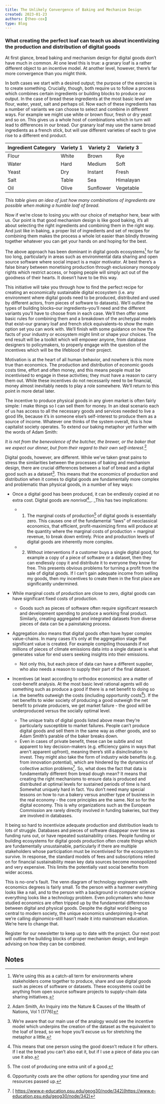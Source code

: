 ```yaml
---
title: The Unlikely Convergence of Baking and Mechanism Design
created: 2023-01-23 
authors: [theo-cox]
type: Blog
---
```


### What creating the perfect loaf can teach us about incentivizing the production and distribution of digital goods

At first glance, bread baking and mechanism design for digital goods don’t have much in common. At one level this is true: a granary loaf is a rather different object to an incentive model. At another level, however, there’s far more convergence than you might think.

In both cases we start with a desired output; the purpose of the exercise is to create something. Crucially, though, both require us to follow a process which combines certain ingredients or building blocks to produce our output. In the case of bread these ingredients at the most basic level are flour, water, yeast, salt and perhaps oil. Now each of these ingredients has a number of variants we can choose to select and combine in different ways. For example we might use white or brown flour, fresh or dry yeast and so on. This gives us a whole host of combinations which in turn will lead to differences in our bread. Our granary loaf may use the same broad ingredients as a french stick, but will use different varieties of each to give rise to a different end product.

| Ingredient Category | Variety 1 | Variety 2 | Variety 3 |
|---------------------|-----------|-----------|-----------|
| Flour               | White     | Brown     | Rye       |
| Water               | Hard      | Medium    | Soft      |
| Yeast               | Dry       | Instant   | Fresh     |
| Salt                | Table     | Sea       | Himalayan |
| Oil                 | Olive     | Sunflower | Vegetable |

_This table gives an idea of just how many combinations of ingredients are possible when making a humble loaf of bread._

Now if we’re close to losing you with our choice of metaphor here, bear with us. Our point is that good mechanism design is like good baking, it’s all about selecting the right ingredients and combining them in the right way. And just like in baking, a proper list of ingredients and set of recipes for combining them makes the process a whole lot easier than blindly throwing together whatever you can get your hands on and hoping for the best.

The above approach has been dominant in digital goods ecosystems[^1] for far too long, particularly in areas such as environmental data sharing and open source software where social impact is a major motivator. At best there’s a false binary between monetising production through exclusionary monopoly rights which restrict access, or hoping people will simply act out of the goodness of their hearts. It doesn’t have to be this way.

This initiative will take you through how to find the perfect recipe for creating an economically sustainable digital ecosystem (i.e. any environment where digital goods need to be produced, distributed and used by different actors, from pieces of software to datasets). We’ll outline the types of building blocks–our ingredients–you’ll need and the different variants you’ll have to choose from in each case. We’ll then offer some basic rules for combining them and a breakdown of the archetypal models that exist–our granary loaf and french stick equivalents–to show the main option set you can work with. We’ll finish with some guidance on how the facts of your industry or ecosystem might limit or shape your choices. The end result will be a toolkit which will empower anyone, from database designers to policymakers, to properly engage with the question of the incentives which will be the lifeblood of their project.

Motivation is at the heart of all human behavior, and nowhere is this more true than economics. The production and distribution of economic goods costs time, effort and often money, and this means people must be incentivised to engage in these activities; they must have a reason to carry them out. While these incentives do not necessarily need to be financial, money almost inevitably needs to play a role somewhere. We’ll return to this point in more detail later.

The incentive to produce physical goods in any given market is often fairly simple: I make things so I can sell them for money. In an ideal scenario each of us has access to all the necessary goods and services needed to live a good life, because it’s in someone else’s self-interest to produce them as a source of income. Whatever one thinks of the system overall, this is how capitalist society operates. To extend our baking metaphor yet further with the words of Adam Smith:

_It is not from the benevolence of the butcher, the brewer, or the baker that we expect our dinner, but from their regard to their own self-interest._[^2]

Digital goods, however, are different. While we’ve taken great pains to stress the similarities between the processes of baking and mechanism design, there are crucial differences between a loaf of bread and a digital good such as a dataset[^3]. This means that the economics of production and distribution when it comes to digital goods are fundamentally more complex and problematic than physical goods, in a number of key ways:



* Once a digital good has been produced, it can be endlessly copied at no extra cost. Digital goods are _nonrival_[^4]_. _This has two implications:


    * 1) The marginal costs of production[^5] of digital goods is essentially zero. This causes one of the fundamental “laws” of neoclassical economics, that efficient, profit-maximizing firms will produce at the quantity where the marginal costs of production = marginal revenue, to break down entirely. Price and production levels of digital goods are inherently more complex.


    * 2) Without interventions if a customer buys a single digital good, for example a copy of a piece of software or a dataset, then they can endlessly copy it and distribute it to everyone they know for free. This presents obvious problems for turning a profit from the sale of digital goods. If I can’t gain adequate income from selling my goods, then my incentives to create them in the first place are significantly undermined.
* While marginal costs of production are close to zero, digital goods can have significant fixed costs of production. 
    * Goods such as pieces of software often require significant research and development spending to produce a working final product. Similarly, creating aggregated and integrated datasets from diverse pieces of data can be a painstaking process.  
* Aggregation also means that digital goods often have hyper complex value-chains. In many cases it’s only at the aggregation stage that significant value is created. For example compiling thousands if not millions of pieces of climate emissions data into a single dataset is what generates value for end users seeking insights into their emissions.
    * Not only this, but each piece of data can have a different supplier, who also needs a reason to supply their part of the final dataset.
* Incentives (at least according to orthodox economics) are a matter of cost-benefit analysis. At the most basic level rational agents will do something such as produce a good if there is a net benefit to doing so i.e. the benefits outweigh the costs (including opportunity costs[^6]). If the net benefits to wider society of producing a good outweigh the net benefit to private producers, we get market failure - the good will be underproduced versus the socially optimal level. 


    * The unique traits of digital goods listed above mean they’re particularly susceptible to market failures. People can’t produce digital goods and sell them in the same way as other goods, and so Adam Smith’s parable of the baker breaks down.
    * Even in cases of private benefit, these can be subtle and not apparent to key decision-makers (e.g. efficiency gains in ways that aren't apparent upfront), meaning there’s still a disinclination to invest. They might also take the form of industry wide benefits (e.g. from innovation potential), which are hindered by the dynamics of collective action problems[^7].
So, what does the fact that data is fundamentally different from bread dough mean? It means that creating the right mechanisms to ensure data is produced and distributed at optimal levels for sustained periods of time is hard. Somewhat uniquely hard in fact. You don’t need many special lessons on how to run a bakery versus another type of business in the real economy -  the core principles are the same. Not so for the digital economy. This is why organizations such as the European Commission are rarely directly involved in funding bakeries, but they are involved in databases.

It being so hard to incentivize adequate production and distribution leads to lots of struggle. Databases and pieces of software disappear over time as funding runs out, or have repeated sustainability crises. People funding or building ecosystems for digital goods production often create things which are fundamentally unsustainable, particularly if there are multiple stakeholders whose participation must be incentivised for the ecosystem to survive. In response, the standard models of fees and subscriptions relied on for financial sustainability mean key data sources become monopolized and very expensive. This limits the potentially vast social benefits from wider access. 

This is no-one's fault. The venn diagram of technology engineers with economics degrees is fairly small. To the person with a hammer everything looks like a nail, and to the person with a background in computer science everything looks like a technology problem. Even policymakers who _have_ studied economics are often tripped up by the fundamental differences between digital and physical goods. Despite the digital world being so central to modern society, the unique economics underpinning it–what we’re calling _diginomics_–still hasn’t made it into mainstream education. We’re here to change that. 

Register for our newsletter to keep up to date with the project. Our next post will outline the building blocks of proper mechanism design, and begin advising on how they can be combined.

## Notes

[^1]:
     We’re using this as a catch-all term for environments where stakeholders come together to produce, share and use digital goods such as pieces of software or datasets. These ecosystems could be anything from open source software projects to supply-chain data sharing initiatives.

[^2]:
    Adam Smith, An Inquiry into the Nature & Causes of the Wealth of Nations, Vol 1 (1776)

[^3]:
     We’re aware that our main use of the analogy would see the incentive model which underpins the creation of the dataset as the equivalent to the loaf of bread, so we hope you’ll excuse us for stretching the metaphor a little.

[^4]:

     This means that one person using the good doesn’t reduce it for others. If I eat the bread you can’t also eat it, but if I use a piece of data you can use it also.

[^5]:

     The cost of producing one extra unit of a good.

[^6]:

     Opportunity costs are the other options for spending your time and resources passed up.

[^7]:

    [ https://www.e-education.psu.edu/geog30/node/342](https://www.e-education.psu.edu/geog30/node/342)
